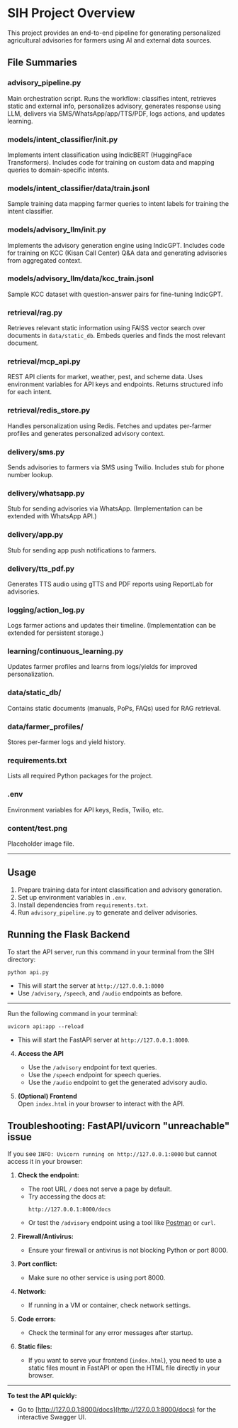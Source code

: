 # SIH Project Overview

This project provides an end-to-end pipeline for generating personalized agricultural advisories for farmers using AI and external data sources.

## File Summaries

### advisory_pipeline.py
Main orchestration script. Runs the workflow: classifies intent, retrieves static and external info, personalizes advisory, generates response using LLM, delivers via SMS/WhatsApp/app/TTS/PDF, logs actions, and updates learning.

### models/intent_classifier/__init__.py
Implements intent classification using IndicBERT (HuggingFace Transformers). Includes code for training on custom data and mapping queries to domain-specific intents.

### models/intent_classifier/data/train.jsonl
Sample training data mapping farmer queries to intent labels for training the intent classifier.

### models/advisory_llm/__init__.py
Implements the advisory generation engine using IndicGPT. Includes code for training on KCC (Kisan Call Center) Q&A data and generating advisories from aggregated context.

### models/advisory_llm/data/kcc_train.jsonl
Sample KCC dataset with question-answer pairs for fine-tuning IndicGPT.

### retrieval/rag.py
Retrieves relevant static information using FAISS vector search over documents in `data/static_db`. Embeds queries and finds the most relevant document.

### retrieval/mcp_api.py
REST API clients for market, weather, pest, and scheme data. Uses environment variables for API keys and endpoints. Returns structured info for each intent.

### retrieval/redis_store.py
Handles personalization using Redis. Fetches and updates per-farmer profiles and generates personalized advisory context.

### delivery/sms.py
Sends advisories to farmers via SMS using Twilio. Includes stub for phone number lookup.

### delivery/whatsapp.py
Stub for sending advisories via WhatsApp. (Implementation can be extended with WhatsApp API.)

### delivery/app.py
Stub for sending app push notifications to farmers.

### delivery/tts_pdf.py
Generates TTS audio using gTTS and PDF reports using ReportLab for advisories.

### logging/action_log.py
Logs farmer actions and updates their timeline. (Implementation can be extended for persistent storage.)

### learning/continuous_learning.py
Updates farmer profiles and learns from logs/yields for improved personalization.

### data/static_db/
Contains static documents (manuals, PoPs, FAQs) used for RAG retrieval.

### data/farmer_profiles/
Stores per-farmer logs and yield history.

### requirements.txt
Lists all required Python packages for the project.

### .env
Environment variables for API keys, Redis, Twilio, etc.

### content/test.png
Placeholder image file.

---

## Usage

1. Prepare training data for intent classification and advisory generation.
2. Set up environment variables in `.env`.
3. Install dependencies from `requirements.txt`.
4. Run `advisory_pipeline.py` to generate and deliver advisories.

## Running the Flask Backend

To start the API server, run this command in your terminal from the SIH directory:

```
python api.py
```

- This will start the server at `http://127.0.0.1:8000`
- Use `/advisory`, `/speech`, and `/audio` endpoints as before.

---
   Run the following command in your terminal:
   ```
   uvicorn api:app --reload
   ```
   - This will start the FastAPI server at `http://127.0.0.1:8000`.

4. **Access the API**  
   - Use the `/advisory` endpoint for text queries.
   - Use the `/speech` endpoint for speech queries.
   - Use the `/audio` endpoint to get the generated advisory audio.

5. **(Optional) Frontend**  
   Open `index.html` in your browser to interact with the API.

## Troubleshooting: FastAPI/uvicorn "unreachable" issue

If you see `INFO: Uvicorn running on http://127.0.0.1:8000` but cannot access it in your browser:

1. **Check the endpoint:**  
   - The root URL `/` does not serve a page by default.
   - Try accessing the docs at:  
     ```
     http://127.0.0.1:8000/docs
     ```
   - Or test the `/advisory` endpoint using a tool like [Postman](https://www.postman.com/) or `curl`.

2. **Firewall/Antivirus:**  
   - Ensure your firewall or antivirus is not blocking Python or port 8000.

3. **Port conflict:**  
   - Make sure no other service is using port 8000.

4. **Network:**  
   - If running in a VM or container, check network settings.

5. **Code errors:**  
   - Check the terminal for any error messages after startup.

6. **Static files:**  
   - If you want to serve your frontend (`index.html`), you need to use a static files mount in FastAPI or open the HTML file directly in your browser.

---

**To test the API quickly:**
- Go to [http://127.0.0.1:8000/docs](http://127.0.0.1:8000/docs) for the interactive Swagger UI.

